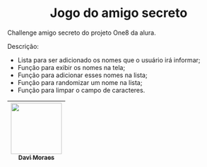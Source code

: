 <h1 align="center"> Jogo do amigo secreto </h1>

Challenge amigo secreto do projeto One8 da alura.

Descrição:
* Lista para ser adicionado os nomes que o usuário irá informar;
* Função para exibir os nomes na tela;
* Função para adicionar esses nomes na lista;
* Função para randomizar um nome na lista;
* Função para limpar o campo de caracteres.

| [<img loading="lazy" src="https://avatars.githubusercontent.com/u/195828744?v=4" width=115><br><sub>Davi Moraes</sub>](https://github.com/WiiinchesteR)
| :---: |
